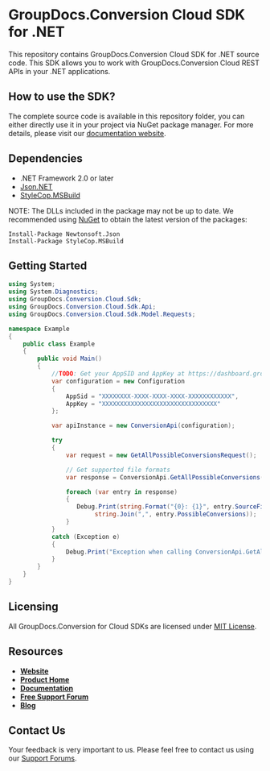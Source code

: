 # GroupDocs.Conversion Cloud SDK for .NET
This repository contains GroupDocs.Conversion Cloud SDK for .NET source code. This SDK allows you to work with GroupDocs.Conversion Cloud REST APIs in your .NET applications.

## How to use the SDK?
The complete source code is available in this repository folder, you can either directly use it in your project via NuGet package manager. For more details, please visit our [documentation website](https://docs.groupdocs.cloud/display/conversioncloud/Available+SDKs#AvailableSDKs-.NET).

## Dependencies
- .NET Framework 2.0 or later
- [Json.NET](https://www.nuget.org/packages/Newtonsoft.Json)
- [StyleCop.MSBuild](https://www.nuget.org/packages/StyleCop.MSBuild)

NOTE: The DLLs included in the package may not be up to date. We recommended using [NuGet](https://docs.nuget.org/consume/installing-nuget) to obtain the latest version of the packages:
```
Install-Package Newtonsoft.Json
Install-Package StyleCop.MSBuild
``` 

## Getting Started

```csharp
using System;
using System.Diagnostics;
using GroupDocs.Conversion.Cloud.Sdk;
using GroupDocs.Conversion.Cloud.Sdk.Api;
using GroupDocs.Conversion.Cloud.Sdk.Model.Requests;

namespace Example
{
    public class Example
    {
        public void Main()
        {
            //TODO: Get your AppSID and AppKey at https://dashboard.groupdocs.cloud/ (free registration is required).
            var configuration = new Configuration
            {
                AppSid = "XXXXXXXX-XXXX-XXXX-XXXX-XXXXXXXXXXXX",
                AppKey = "XXXXXXXXXXXXXXXXXXXXXXXXXXXXXXXX"
            };

            var apiInstance = new ConversionApi(configuration);

            try
            {
                var request = new GetAllPossibleConversionsRequest();

                // Get supported file formats
                var response = ConversionApi.GetAllPossibleConversions(request);

                foreach (var entry in response)
                {
                   Debug.Print(string.Format("{0}: {1}", entry.SourceFileType,
                        string.Join(",", entry.PossibleConversions));
                }
            }
            catch (Exception e)
            {
                Debug.Print("Exception when calling ConversionApi.GetAllPossibleConversions: " + e.Message);
            }
        }
    }
}
```

## Licensing
All GroupDocs.Conversion for Cloud SDKs are licensed under [MIT License](LICENSE).

## Resources
+ [**Website**](https://www.groupdocs.cloud)
+ [**Product Home**](https://products.groupdocs.cloud/conversion/cloud)
+ [**Documentation**](https://docs.groupdocs.cloud/display/conversioncloud/Home)
+ [**Free Support Forum**](https://forum.groupdocs.cloud/c/conversion)
+ [**Blog**](https://blog.groupdocs.cloud/category/groupdocs-conversion-cloud-product-family)

## Contact Us
Your feedback is very important to us. Please feel free to contact us using our [Support Forums](https://forum.groupdocs.cloud/c/conversion).